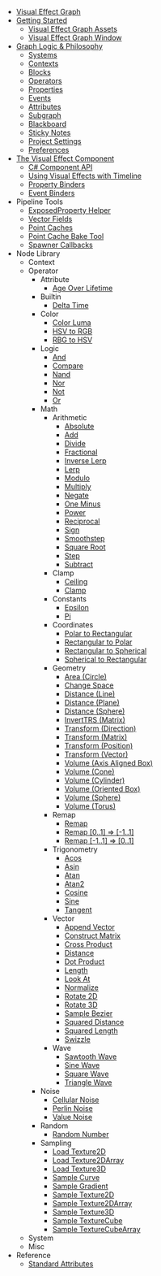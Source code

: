 * [Visual Effect Graph](index.md)
* [Getting Started](GettingStarted.md)
  * [Visual Effect Graph Assets](VisualEffectGraphAsset.md)
  * [Visual Effect Graph Window](VisualEffectGraphWindow.md)
* [Graph Logic & Philosophy](GraphLogicAndPhilosophy.md)
  * [Systems](Systems.md)
  * [Contexts](Contexts.md)
  * [Blocks](Blocks.md)
  * [Operators](Operators.md)
  * [Properties](Properties.md)
  * [Events](Events.md)
  * [Attributes](Attributes.md)
  * [Subgraph](Subgraph.md)
  * [Blackboard](Blackboard.md)
  * [Sticky Notes](StickyNotes.md)
  * [Project Settings](VisualEffectProjectSettings.md)
  * [Preferences](VisualEffectPreferences.md)
* [The Visual Effect Component](VisualEffectComponent.md)
  * [C# Component API](ComponentAPI.md)
  * [Using Visual Effects with Timeline](Timeline.md)
  * [Property Binders](PropertyBinders.md)
  * [Event Binders](EventBinders.md)
* Pipeline Tools
  * [ExposedProperty Helper](ExposedPropertyHelper.md)
  * [Vector Fields](VectorFields.md)
  * [Point Caches](PointCaches.md)
  * [Point Cache Bake Tool](PointCacheBakeTool.md)
  * [Spawner Callbacks](SpawnerCallbacks.md)
* Node Library
  * Context
  * Operator
    * Attribute
      * [Age Over Lifetime](Operator-AgeOverLifetime.md)
    * Builtin
      * [Delta Time](Operator-DeltaTime.md)
    * Color
      * [Color Luma](Operator-ColorLuma.md)
      * [HSV to RGB](Operator-HSVToRGB.md)
      * [RBG to HSV](Operator-RGBToHSV.md)
    * Logic
      * [And](Operator-LogicAnd.md)
      * [Compare](Operator-Compare.md)
      * [Nand](Operator-LogicNand.md)
      * [Nor](Operator-LogicNor.md)
      * [Not](Operator-LogicNot.md)
      * [Or](Operator-LogicOr.md)
    * Math
      * Arithmetic
        * [Absolute](Operator-Absolute.md)
        * [Add](Operator-Add.md)
        * [Divide](Operator-Divide.md)
        * [Fractional](Operator-Fractional.md)
        * [Inverse Lerp](Operator-InverseLerp.md)
        * [Lerp](Operator-Lerp.md)
        * [Modulo](Operator-Modulo.md)
        * [Multiply](Operator-Multiply.md)
        * [Negate](Operator-Negate.md)
        * [One Minus](Operator-OneMinus)
        * [Power](Operator-Power.md)
        * [Reciprocal](Operator-Reciprocal.md)
        * [Sign](Operator-Sign.md)
        * [Smoothstep](Operator-Smoothstep.md)
        * [Square Root](Operator-SquareRoot.md)
        * [Step](Operator-Step.md)
        * [Subtract](Operator-Subtract.md)
      * Clamp
        * [Ceiling](Operator-Ceiling.md)
        * [Clamp](Operator-Clamp.md)
      * Constants
        * [Epsilon](Operator-Epsilon.md)
        * [Pi](Operator-Pi.md)
      * Coordinates
        * [Polar to Rectangular](Operator-PolarToRectangular.md)
        * [Rectangular to Polar](Operator-RectangularToPolar.md)
        * [Rectangular to Spherical](Operator-RectangularToSpherical.md)
        * [Spherical to Rectangular](Operator-SphericalToRectangular.md)
      * Geometry
        * [Area (Circle)](Operator-Area(Circle).md)
        * [Change Space](Operator-ChangeSpace.md)
        * [Distance (Line)](Operator-Distance(Line).md)
        * [Distance (Plane)](Operator-Distance(Plane).md)
        * [Distance (Sphere)](Operator-Distance(Sphere).md)
        * [InvertTRS (Matrix)](Operator-InvertTRS(Matrix).md)
        * [Transform (Direction)](Operator-Transform(Direction).md)
        * [Transform (Matrix)](Operator-Transform(Matrix).md)
        * [Transform (Position)](Operator-Transform(Position).md)
        * [Transform (Vector)](Operator-Transform(Vector).md)
        * [Volume (Axis Aligned Box)](Operator-Volume(AxisAlignedBox).md)
        * [Volume (Cone)](Operator-Volume(Cone).md)
        * [Volume (Cylinder)](Operator-Volume(Cylinder).md)
        * [Volume (Oriented Box)](Operator-Volume(OrientedBox).md)
        * [Volume (Sphere)](Operator-Volume(Sphere).md)
        * [Volume (Torus)](Operator-Volume(Torus).md)
      * Remap
        * [Remap](Operator-Remap.md)
        * [Remap [0..1] => [-1..1]](Operator-Remap(-11).md)
        * [Remap [-1..1] => [0..1]](Operator-Remap(01).md)
      * Trigonometry
        * [Acos](Operator-Acos.md)
        * [Asin](Operator-Asin.md)
        * [Atan](Operator-Atan.md)
        * [Atan2](Operator-Atan2.md)
        * [Cosine](Operator-Cosine.md)
        * [Sine](Operator-Sine.md)
        * [Tangent](Operator-Tangent.md)
      * Vector
        * [Append Vector](Operator-AppendVector.md)
        * [Construct Matrix](Operator-ConstructMatrix.md)
        * [Cross Product](Operator-CrossProduct.md)
        * [Distance](Operator-Distance.md)
        * [Dot Product](Operator-DotProduct.md)
        * [Length](Operator-Length.md)
        * [Look At](Operator-LookAt.md)
        * [Normalize](Operator-Normalize.md)
        * [Rotate 2D](Operator-Rotate2D.md)
        * [Rotate 3D](Operator-Rotate3D.md)
        * [Sample Bezier](Operator-SampleBezier.md)
        * [Squared Distance](Operator-SquaredDistance.md)
        * [Squared Length](Operator-SquaredLength.md)
        * [Swizzle](Operator-Swizzle.md)
      * Wave
        * [Sawtooth Wave](Operator-SawtoothWave.md)
        * [Sine Wave](Operator-SineWave.md)
        * [Square Wave](Operator-SquareWave.md)
        * [Triangle Wave](Operator-TriangleWave.md)
    * Noise
      * [Cellular Noise](Operator-CellularNoise.md)
      * [Perlin Noise](Operator-PerlinNoise.md)
      * [Value Noise](Operator-ValueNoise.md)
    * Random
      * [Random Number](Operator-RandomNumber.md)
    * Sampling
      * [Load Texture2D](Operator-LoadTexture2D.md)
      * [Load Texture2DArray](Operator-LoadTexture2DArray.md)
      * [Load Texture3D](Operator-LoadTexture3D.md)
      * [Sample Curve](Operator-SampleCurve.md)
      * [Sample Gradient](Operator-SampleGradient.md)
      * [Sample Texture2D](Operator-SampleTexture2D.md)
      * [Sample Texture2DArray](Operator-SampleTexture2DArray.md)
      * [Sample Texture3D](Operator-SampleTexture3D.md)
      * [Sample TextureCube](Operator-SampleTextureCube.md)
      * [Sample TextureCubeArray](Operator-SampleTextureCubeArray.md)
  * System
  * Misc
* Reference
  * [Standard Attributes](Reference-Attributes.md)

